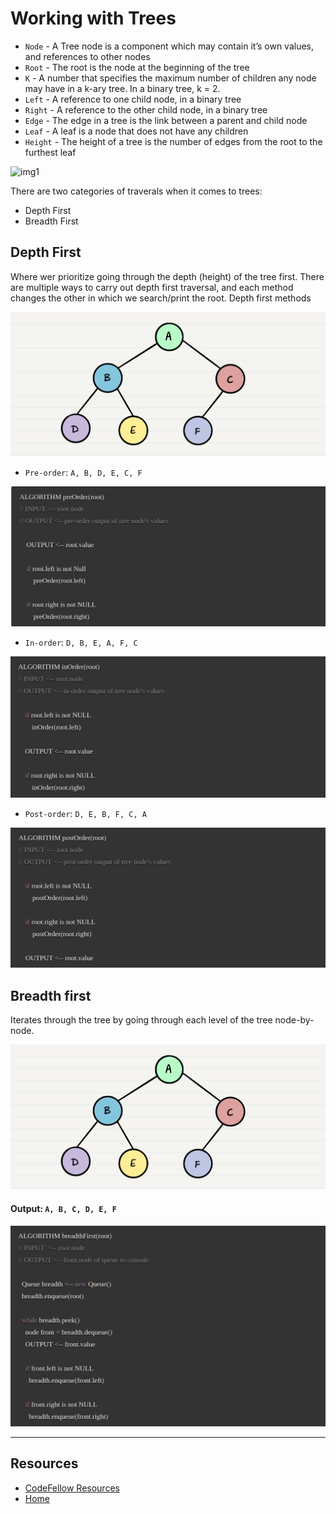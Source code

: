 # Working with Trees


- `Node` - A Tree node is a component which may contain it’s own values, and references to other nodes
- `Root` - The root is the node at the beginning of the tree
- `K` - A number that specifies the maximum number of children any node may have in a k-ary tree. In a binary tree, k = 2.
- `Left` - A reference to one child node, in a binary tree
- `Right` - A reference to the other child node, in a binary tree
- `Edge` - The edge in a tree is the link between a parent and child node
- `Leaf` - A leaf is a node that does not have any children
- `Height` - The height of a tree is the number of edges from the root to the furthest leaf

![img1](https://codefellows.github.io/common_curriculum/data_structures_and_algorithms/Code_401/class-15/resources/images/BinaryTree1.PNG)

There are two categories of traverals when it comes to trees:

- Depth First
- Breadth First

## Depth First 
Where wer prioritize going through the depth (height) of the tree first. There are multiple ways to carry out depth first traversal, and each method changes the other in which we search/print the root. 
Depth first methods


![img2](./trees2.png)

- `Pre-order`: `A, B, D, E, C, F`

![Trees3](./trees3.png)

- `In-order`: `D, B, E, A, F, C`

![Trees4](./trees4.png)

- `Post-order`: `D, E, B, F, C, A`

![Trees5](./trees5.png)

## Breadth first
Iterates through the tree by going through each level of the tree node-by-node. 

![Trees2](./trees2.png)

 #### Output: `A, B, C, D, E, F`

![Trees6](./trees6.png)

 ***

 ## Resources
 - [CodeFellow Resources](https://codefellows.github.io/common_curriculum/data_structures_and_algorithms/Code_401/class-15/resources/Trees.html)
 - [Home](../Readme.md)

